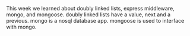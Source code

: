 This week we learned about doubly linked lists, express middleware, mongo, and mongoose.
doubly linked lists have a value, next and a previous.
mongo is a nosql database app.
mongoose is used to interface with mongo.
